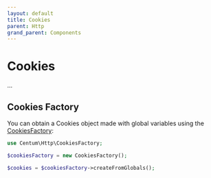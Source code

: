 ```yaml
---
layout: default
title: Cookies
parent: Http
grand_parent: Components
---
```




# Cookies

...



## Cookies Factory

You can obtain a Cookies object made with global variables using the [CookiesFactory](https://github.com/SidRoberts/centum/blob/development/src/Http/CookiesFactory.php):

```php
use Centum\Http\CookiesFactory;

$cookiesFactory = new CookiesFactory();

$cookies = $cookiesFactory->createFromGlobals();
```
